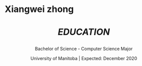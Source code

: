 # Xiangwei zhong                                                                                         
# <p align="center"> *EDUCATION*
  <p align="center">  Bachelor of Science - Computer Science Major 
  <p align="center"> University of Manitoba | Expected: December 2020
   
   
